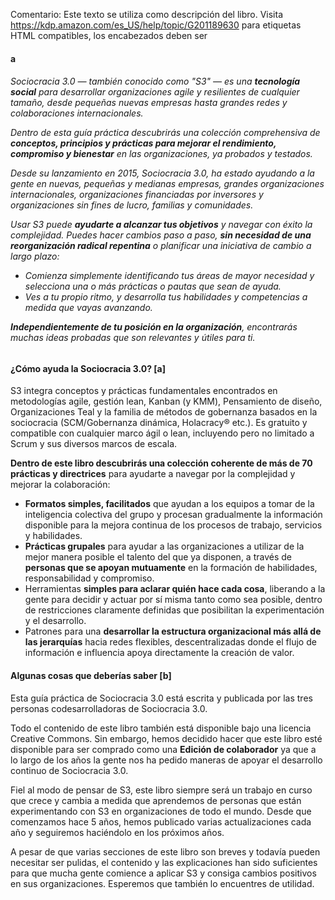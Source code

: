 Comentario: Este texto se utiliza como descripción del libro. Visita https://kdp.amazon.com/es_US/help/topic/G201189630 para etiquetas HTML compatibles, los encabezados deben ser <h4> a <h6>

Sociocracia 3.0 — también conocido como "S3" — es una **tecnología social** para desarrollar organizaciones agile y resilientes de cualquier tamaño, desde pequeñas nuevas empresas hasta grandes redes y colaboraciones internacionales.

Dentro de esta guía práctica descubrirás una colección comprehensiva de **conceptos, principios y prácticas para mejorar el rendimiento, compromiso y bienestar** en las organizaciones, ya probados y testados.

Desde su lanzamiento en 2015, Sociocracia 3.0, ha estado ayudando a la gente en nuevas, pequeñas y medianas empresas, grandes organizaciones internacionales, organizaciones financiadas por inversores y organizaciones sin fines de lucro, familias y comunidades.

Usar S3 puede **ayudarte a alcanzar tus objetivos** y navegar con éxito la complejidad. Puedes hacer cambios paso a paso, **sin necesidad de una reorganización radical repentina** o planificar una iniciativa de cambio a largo plazo:

-   Comienza simplemente identificando tus áreas de mayor necesidad y selecciona una o más prácticas o pautas que sean de ayuda.
-   Ves a tu propio ritmo, y desarrolla tus habilidades y competencias a medida que vayas avanzando.

**Independientemente de tu posición en la organización**, encontrarás muchas ideas probadas que son relevantes y útiles para ti.

#### ¿Cómo ayuda la Sociocracia 3.0? [a]

S3 integra conceptos y prácticas fundamentales encontrados en metodologías agile, gestión lean, Kanban (y KMM), Pensamiento de diseño, Organizaciones Teal y la familia de métodos de gobernanza basados en la sociocracia (SCM/Gobernanza dinámica, Holacracy® etc.). Es gratuito y compatible con cualquier marco ágil o lean, incluyendo pero no limitado a Scrum y sus diversos marcos de escala.

**Dentro de este libro descubrirás una colección coherente de más de 70 prácticas y directrices** para ayudarte a navegar por la complejidad y mejorar la colaboración:

-   **Formatos simples, facilitados** que ayudan a los equipos a tomar de la inteligencia colectiva del grupo y procesan gradualmente la información disponible para la mejora continua de los procesos de trabajo, servicios y habilidades.
-   **Prácticas grupales** para ayudar a las organizaciones a utilizar de la mejor manera posible el talento del que ya disponen, a través de **personas que se apoyan mutuamente** en la formación de habilidades, responsabilidad y compromiso.
-   Herramientas **simples para aclarar quién hace cada cosa**, liberando a la gente para decidir y actuar por sí misma tanto como sea posible, dentro de restricciones claramente definidas que posibilitan la experimentación y el desarrollo.
-   Patrones para una **desarrollar la estructura organizacional más allá de las jerarquías** hacia redes flexibles, descentralizadas donde el flujo de información e influencia apoya directamente la creación de valor.

#### Algunas cosas que deberías saber [b]

Esta guía práctica de Sociocracia 3.0 está escrita y publicada por las tres personas codesarrolladoras de Sociocracia 3.0.

Todo el contenido de este libro también está disponible bajo una licencia Creative Commons. Sin embargo, hemos decidido hacer que este libro esté disponible para ser comprado como una  **Edición de colaborador** ya que a lo largo de los años la gente nos ha pedido maneras de apoyar el desarrollo continuo de Sociocracia 3.0.

Fiel al modo de pensar de S3, este libro siempre será un trabajo en curso que crece y cambia a medida que aprendemos de personas que están experimentando con S3 en organizaciones de todo el mundo. Desde que comenzamos hace 5 años, hemos publicado varias actualizaciones cada año y seguiremos haciéndolo en los próximos años.

A pesar de que varias secciones de este libro son breves y todavía pueden necesitar ser pulidas, el contenido y las explicaciones han sido suficientes para que mucha gente comience a aplicar S3 y consiga cambios positivos en sus organizaciones. Esperemos que también lo encuentres de utilidad.
